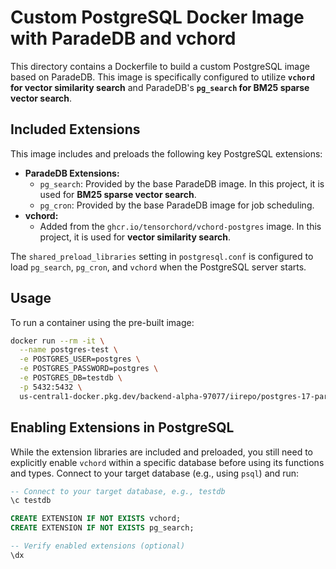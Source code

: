 # Custom PostgreSQL Docker Image with ParadeDB and vchord

This directory contains a Dockerfile to build a custom PostgreSQL image based on ParadeDB. This image is specifically configured to utilize **`vchord` for vector similarity search** and ParadeDB's **`pg_search` for BM25 sparse vector search**.

## Included Extensions

This image includes and preloads the following key PostgreSQL extensions:

*   **ParadeDB Extensions:**
    *   `pg_search`: Provided by the base ParadeDB image. In this project, it is used for **BM25 sparse vector search**.
    *   `pg_cron`: Provided by the base ParadeDB image for job scheduling.
*   **vchord:**
    *   Added from the `ghcr.io/tensorchord/vchord-postgres` image. In this project, it is used for **vector similarity search**.

The `shared_preload_libraries` setting in `postgresql.conf` is configured to load `pg_search`, `pg_cron`, and `vchord` when the PostgreSQL server starts.

## Usage

To run a container using the pre-built image:

```bash
docker run --rm -it \
  --name postgres-test \
  -e POSTGRES_USER=postgres \
  -e POSTGRES_PASSWORD=postgres \
  -e POSTGRES_DB=testdb \
  -p 5432:5432 \
  us-central1-docker.pkg.dev/backend-alpha-97077/iirepo/postgres-17-parade-vchord
```

## Enabling Extensions in PostgreSQL

While the extension libraries are included and preloaded, you still need to explicitly enable `vchord` within a specific database before using its functions and types. Connect to your target database (e.g., using `psql`) and run:

```sql
-- Connect to your target database, e.g., testdb
\c testdb

CREATE EXTENSION IF NOT EXISTS vchord;
CREATE EXTENSION IF NOT EXISTS pg_search;

-- Verify enabled extensions (optional)
\dx
```